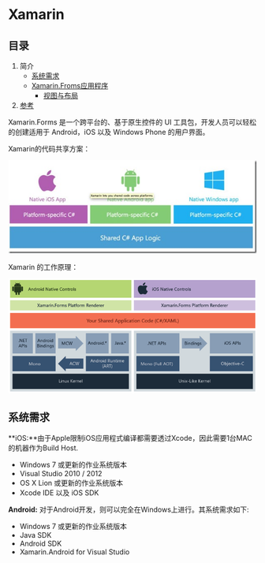 # Xamarin

## 目录

1. 简介
   - [系统需求](#系统需求)
   - [Xamarin.Froms应用程序](#Xamarin.Froms应用程序)
     - [视图与布局](#视图与布局)
2. [参考](#参考)

Xamarin.Forms 是一个跨平台的、基于原生控件的 UI 工具包，开发人员可以轻松的创建适用于 Android，iOS 以及 Windows Phone 的用户界面。

Xamarin的代码共享方案：

![x](./Resource/5.jpg)

Xamarin 的工作原理：

![x](./Resource/xamarin-forms-architecture.png)

## 系统需求

**iOS:**由于Apple限制iOS应用程式编译都需要透过Xcode，因此需要1台MAC的机器作为Build Host.

- Windows 7 或更新的作业系统版本
- Visual Studio 2010 / 2012
- OS X Lion 或更新的作业系统版本
- Xcode IDE 以及 iOS SDK

**Android:** 对于Android开发，则可以完全在Windows上进行。其系统需求如下:

- Windows 7 或更新的作业系统版本
- Java SDK
- Android SDK
- Xamarin.Android for Visual Studio
